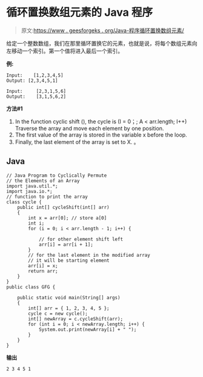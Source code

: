 # 循环置换数组元素的 Java 程序

> 原文:[https://www . geesforgeks . org/Java-程序循环置换数组元素/](https://www.geeksforgeeks.org/java-program-to-cyclically-permute-the-elements-of-an-array/)

给定一个整数数组，我们在那里循环置换它的元素，也就是说，将每个数组元素向左移动一个索引。第一个值将进入最后一个索引。

**例:**

```
Input:    [1,2,3,4,5]
Output: [2,3,4,5,1]

Input:     [2,3,1,5,6]
Output:    [3,1,5,6,2]

```

**方法#1**

1.  In the function cyclic shift (), the cycle is (I = 0；; A < arr.length; I++) Traverse the array and move each element by one position.
2.  The first value of the array is stored in the variable x before the loop.
3.  Finally, the last element of the array is set to X. 。

## Java

```
// Java Program to Cyclically Permute 
// the Elements of an Array
import java.util.*;
import java.io.*;
// function to print the array
class cycle {
    public int[] cycleShift(int[] arr)
    {
        int x = arr[0]; // store a[0]
        int i;
        for (i = 0; i < arr.length - 1; i++) {

            // for other element shift left
            arr[i] = arr[i + 1];
        }
        // for the last element in the modified array
        // it will be starting element
        arr[i] = x;
        return arr;
    }
}
public class GFG {

    public static void main(String[] args)
    {
        int[] arr = { 1, 2, 3, 4, 5 };
        cycle c = new cycle();
        int[] newArray = c.cycleShift(arr);
        for (int i = 0; i < newArray.length; i++) {
            System.out.print(newArray[i] + " ");
        }
    }
}
```

**输出**

```
2 3 4 5 1 

```